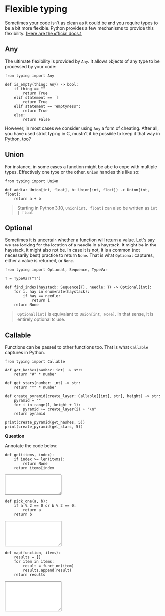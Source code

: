 # Flexible typing

Sometimes your code isn't as clean as it could be and you require types to be a bit more flexible. Python provides a few mechanisms to provide this flexibility. [(Here are the official docs.)](https://docs.python.org/3/library/typing.html#special-forms)

## Any

The ultimate flexibility is provided by `Any`. It allows objects of any type to be processed by your code:

    from typing import Any

    def is_empty(thing: Any) -> bool:
        if thing == ""
            return True
        elif statement == []
            return True
        elif statement == "emptyness":
            return True
        else:
            return False

However, in most cases we consider using `Any` a form of cheating. After all, you have used strict typing in C, mustn't it be possible to keep it that way in Python, too?

## Union

For instance, in some cases a function might be able to cope with multiple types. Effectively one type or the other. `Union` handles this like so:

    from typing import Union

    def add(a: Union[int, float], b: Union[int, float]) -> Union[int, float]:
        return a + b

> Starting in Python 3.10, `Union[int, float]` can also be written as `int | float`

## Optional

Sometimes it is uncertain whether a function will return a value. Let's say we are looking for the location of a needle in a haystack. It might be in the haystack, it might also not be. In case it is not, it is a common (not necessarily best) practice to return `None`. That is what `Optional` captures, either a value is returned, or `None`.

    from typing import Optional, Sequence, TypeVar

    T = TypeVar("T")

    def find_index(haystack: Sequence[T], needle: T) -> Optional[int]:
        for i, hay in enumerate(haystack):
            if hay == needle:
                return i
        return None

> `Optional[int]` is equivalant to `Union[int, None]`. In that sense, it is entirely optional to use.

## Callable

Functions can be passed to other functions too. That is what `Callable` captures in Python.

    from typing import Callable

    def get_hashes(number: int) -> str:
        return "#" * number

    def get_stars(number: int) -> str:
        return "*" * number

    def create_pyramid(create_layer: Callable[[int], str], height) -> str:
        pyramid = ""
        for i in range(1, height + 1):
            pyramid += create_layer(i) + "\n"
        return pyramid

    print(create_pyramid(get_hashes, 5))
    print(create_pyramid(get_stars, 5))

**Question**

Annotate the code below:

    def get(items, index):
        if index >= len(items):
            return None
        return items[index]

<textarea name="form[q5.1]" rows="4" required=""></textarea>

    def pick_one(a, b):
        if a % 2 == 0 or b % 2 == 0:
            return a
        return b

<textarea name="form[q5.2]" rows="5" required=""></textarea>

    def map(function, items):
        results = []
        for item in items:
            result = function(item)
            results.append(result)
        return results

<textarea name="form[q5.3]" rows="6" required=""></textarea>
